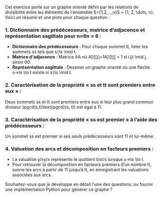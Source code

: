 

Cet exercice porte sur un graphe orienté défini par les relations de divisibilité entre les éléments de l'ensemble S={1,2,…,n}S = \{1, 2, \dots, n\}. Voici un résumé et une piste pour chaque question :

### 1. **Dictionnaire des prédécesseurs, matrice d’adjacence et représentation sagittale pour n=6n = 6 :**

- **Dictionnaire des prédécesseurs** : Pour chaque sommet tt, lister les sommets ss tels que s∣ts \mid t.
- **Matrice d'adjacence** : Matrice AA où A[i][j]=1A[i][j] = 1 si i∣ji \mid j, sinon 00.
- **Représentation sagittale** : Dessiner un graphe orienté où une flèche s→ts \to t existe si s∣ts \mid t.

### 2. **Caractérisation de la propriété « ss et tt sont premiers entre eux » :**

Deux sommets ss et tt sont premiers entre eux si leur plus grand commun diviseur (pgcd(s,t)\text{pgcd}(s, t)) est égal à 11.

### 3. **Caractérisation de la propriété « ss est premier » à l’aide des prédécesseurs :**

Un sommet ss est premier si ses seuls prédécesseurs sont 11 et lui-même.

### 4. **Valuation des arcs et décomposition en facteurs premiers :**

- La valuation y/xy/x représente le quotient t/st/s lorsque s→ts \to t.
- Pour retrouver la décomposition en facteurs premiers d’un nombre tt, suivre les arcs à partir de 11 jusqu’à tt, en enregistrant les valuations associées aux arcs.

Souhaitez-vous que je développe en détail l'une des questions, ou fournir une implémentation Python pour générer ce graphe ?